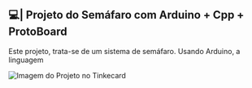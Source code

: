 ## 💻| Projeto do Semáfaro com Arduino + Cpp + ProtoBoard

  Este projeto, trata-se de um sistema de semáfaro. Usando Arduino, a linguagem

![Imagem do Projeto no Tinkecard](https://github.com/user-attachments/assets/49206bc0-7cde-4ada-b7f5-ab6e50eed3be)
